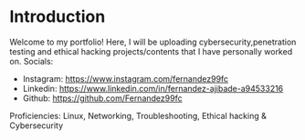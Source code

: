 # Introduction
Welcome to my portfolio! Here, I will be uploading cybersecurity,penetration testing and ethical hacking projects/contents that I have personally worked on.
Socials:

* Instagram: https://www.instagram.com/fernandez99fc
* Linkedin: https://www.linkedin.com/in/fernandez-ajibade-a94533216
* Github: https://github.com/Fernandez99fc

Proficiencies: Linux, Networking, Troubleshooting, Ethical hacking & Cybersecurity
